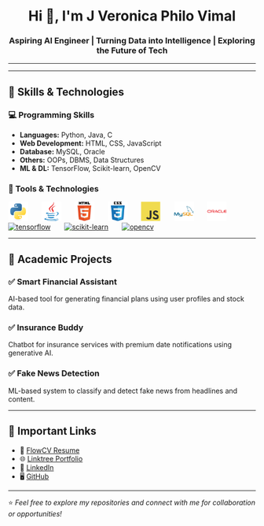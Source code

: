 <h1 align="center">Hi 👋, I'm J Veronica Philo Vimal</h1>
<h3 align="center">Aspiring AI Engineer | Turning Data into Intelligence | Exploring the Future of Tech</h3>

---
---

## 🚀 Skills & Technologies

### 💻 Programming Skills
- **Languages:** Python, Java, C  
- **Web Development:** HTML, CSS, JavaScript  
- **Database:** MySQL, Oracle  
- **Others:** OOPs, DBMS, Data Structures  
- **ML & DL:** TensorFlow, Scikit-learn, OpenCV  

### 🔧 Tools & Technologies

<p align="left">
  <a href="https://www.python.org" target="_blank"><img src="https://raw.githubusercontent.com/devicons/devicon/master/icons/python/python-original.svg" alt="python" width="40" height="40"/></a>&nbsp;&nbsp;&nbsp;&nbsp;&nbsp;&nbsp;
  <a href="https://www.java.com" target="_blank"><img src="https://raw.githubusercontent.com/devicons/devicon/master/icons/java/java-original.svg" alt="java" width="40" height="40"/></a>&nbsp;&nbsp;&nbsp;&nbsp;&nbsp;&nbsp;
  <a href="https://www.w3.org/html/" target="_blank"><img src="https://raw.githubusercontent.com/devicons/devicon/master/icons/html5/html5-original-wordmark.svg" alt="html5" width="40" height="40"/></a>&nbsp;&nbsp;&nbsp;&nbsp;&nbsp;&nbsp;
  <a href="https://www.w3schools.com/css/" target="_blank"><img src="https://raw.githubusercontent.com/devicons/devicon/master/icons/css3/css3-original-wordmark.svg" alt="css3" width="40" height="40"/></a>&nbsp;&nbsp;&nbsp;&nbsp;&nbsp;&nbsp;
  <a href="https://developer.mozilla.org/en-US/docs/Web/JavaScript" target="_blank"><img src="https://raw.githubusercontent.com/devicons/devicon/master/icons/javascript/javascript-original.svg" alt="javascript" width="40" height="40"/></a>&nbsp;&nbsp;&nbsp;&nbsp;&nbsp;&nbsp;
  <a href="https://www.mysql.com/" target="_blank"><img src="https://raw.githubusercontent.com/devicons/devicon/master/icons/mysql/mysql-original-wordmark.svg" alt="mysql" width="40" height="40"/></a>&nbsp;&nbsp;&nbsp;&nbsp;&nbsp;&nbsp;
  <a href="https://www.oracle.com/" target="_blank"><img src="https://raw.githubusercontent.com/devicons/devicon/master/icons/oracle/oracle-original.svg" alt="oracle" width="40" height="40"/></a>&nbsp;&nbsp;&nbsp;&nbsp;&nbsp;&nbsp;
  <a href="https://www.tensorflow.org" target="_blank"><img src="https://www.vectorlogo.zone/logos/tensorflow/tensorflow-icon.svg" alt="tensorflow" width="40" height="40"/></a>&nbsp;&nbsp;&nbsp;&nbsp;&nbsp;&nbsp;
  <a href="https://scikit-learn.org/" target="_blank"><img src="https://upload.wikimedia.org/wikipedia/commons/0/05/Scikit_learn_logo_small.svg" alt="scikit-learn" width="40" height="40"/></a>&nbsp;&nbsp;&nbsp;&nbsp;&nbsp;&nbsp;
  <a href="https://opencv.org/" target="_blank"><img src="https://opencv.org/wp-content/uploads/2020/07/OpenCV_logo_black-2.png" alt="opencv" width="40" height="40"/></a>
</p>


---

## 📂 Academic Projects

### ✅ **Smart Financial Assistant**  
AI-based tool for generating financial plans using user profiles and stock data.

### ✅ **Insurance Buddy**  
Chatbot for insurance services with premium date notifications using generative AI.

### ✅ **Fake News Detection**  
ML-based system to classify and detect fake news from headlines and content.

---

## 🔗 Important Links

- 📄 [FlowCV Resume](your-flowcv-link-here)
- 🌐 [Linktree Portfolio](your-linktree-link-here)
- 💼 [LinkedIn](https://www.linkedin.com/in/j-veronica/)
- 🖥️ [GitHub](https://github.com/j-veronica)

---

⭐ *Feel free to explore my repositories and connect with me for collaboration or opportunities!*
